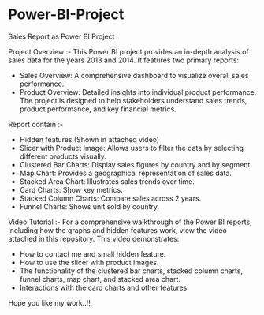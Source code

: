# Power-BI-Project
Sales Report as Power BI Project

Project Overview :-
This Power BI project provides an in-depth analysis of sales data for the years 2013 and 2014. It features two primary reports:

* Sales Overview: A comprehensive dashboard to visualize overall sales performance.
* Product Overview: Detailed insights into individual product performance.
The project is designed to help stakeholders understand sales trends, product performance, and key financial metrics.

Report contain :-
* Hidden features (Shown in attached video)
* Slicer with Product Image: Allows users to filter the data by selecting different products visually.
* Clustered Bar Charts: Display sales figures by country and by segment
* Map Chart: Provides a geographical representation of sales data.
* Stacked Area Chart: Illustrates sales trends over time.
* Card Charts: Show key metrics.
* Stacked Column Charts: Compare sales across 2 years.
* Funnel Charts: Shows unit sold by country.

Video Tutorial :-
For a comprehensive walkthrough of the Power BI reports, including how the graphs and hidden features work, view the video attached in this repository. This video demonstrates:

* How to contact me and small hidden feature.
* How to use the slicer with product images.
* The functionality of the clustered bar charts, stacked column charts, funnel charts, map chart, and stacked area chart.
* Interactions with the card charts and other features.

Hope you like my work..!!
